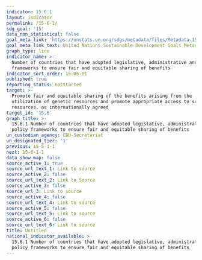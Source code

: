 ```yaml
---
indicator: 15.6.1
layout: indicator
permalink: /15-6-1/
sdg_goal: '15'
data_non_statistical: false
goal_meta_link: 'https://unstats.un.org/sdgs/metadata/files/Metadata-15-06-01.pdf'
goal_meta_link_text: United Nations Sustainable Development Goals Metadata (pdf 456kB)
graph_type: line
indicator_name: >-
  Number of countries that have adopted legislative, administrative and policy
  frameworks to ensure fair and equitable sharing of benefits
indicator_sort_order: 15-06-01
published: true
reporting_status: notstarted
target: >-
  Promote fair and equitable sharing of the benefits arising from the
  utilization of genetic resources and promote appropriate access to such
  resources, as internationally agreed
target_id: '15.6'
graph_title: >-
  15.6.1 Number of countries that have adopted legislative, administrative and
  policy frameworks to ensure fair and equitable sharing of benefits
un_custodian_agency: CBD-Secretariat
un_designated_tier: '1'
previous: 15-5-1-1
next: 15-6-1-1
data_show_map: false
source_active_1: true
source_url_text_1: Link to source
source_active_2: false
source_url_text_2: Link to Source
source_active_3: false
source_url_3: Link to source
source_active_4: false
source_url_text_4: Link to source
source_active_5: false
source_url_text_5: Link to source
source_active_6: false
source_url_text_6: Link to source
title: Untitled
national_indicator_available: >-
  15.6.1 Number of countries that have adopted legislative, administrative and
  policy frameworks to ensure fair and equitable sharing of benefits
---
```

